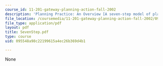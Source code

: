 ```yaml
---
course_id: 11-201-gateway-planning-action-fall-2002
description: 'Planning Practice: An Overview [A seven-step model of planning practice]'
file_location: /coursemedia/11-201-gateway-planning-action-fall-2002/095548a98c22199615a4ec26b369d4b1_SevenStep.pdf
file_type: application/pdf
layout: pdf
title: SevenStep.pdf
type: course
uid: 095548a98c22199615a4ec26b369d4b1

---
```

None